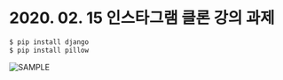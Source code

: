 # 2020. 02. 15 인스타그램 클론 강의 과제

```bash
$ pip install django
$ pip install pillow
```
![SAMPLE](https://img1.daumcdn.net/thumb/R1280x0/?scode=mtistory2&fname=https%3A%2F%2Fk.kakaocdn.net%2Fdn%2FdUAi2E%2FbtqBZsgrSsN%2FrKHaqwOlLjA4JEK4k19IZK%2Fimg.png)
